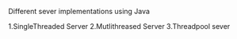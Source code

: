 Different sever implementations using Java

1.SingleThreaded Server 
2.Mutlithreased Server
3.Threadpool sever
